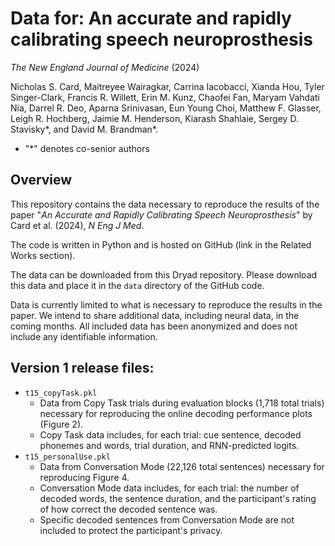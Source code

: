 # Data for: An accurate and rapidly calibrating speech neuroprosthesis

*The New England Journal of Medicine* (2024)

Nicholas S. Card, Maitreyee Wairagkar, Carrina Iacobacci, Xianda Hou, Tyler Singer-Clark, Francis R. Willett, Erin M. Kunz, Chaofei Fan, Maryam Vahdati Nia, Darrel R. Deo, Aparna Srinivasan, Eun Young Choi, Matthew F. Glasser, Leigh R. Hochberg, Jaimie M. Henderson, Kiarash Shahlaie, Sergey D. Stavisky*, and David M. Brandman*.

* "*" denotes co-senior authors

## Overview

This repository contains the data necessary to reproduce the results of the paper "*An Accurate and Rapidly Calibrating Speech Neuroprosthesis*" by Card et al. (2024), *N Eng J Med*.

The code is written in Python and is hosted on GitHub (link in the Related Works section).

The data can be downloaded from this Dryad repository. Please download this data and place it in the `data` directory of the GitHub code.

Data is currently limited to what is necessary to reproduce the results in the paper. We intend to share additional data, including neural data, in the coming months. All included data has been anonymized and does not include any identifiable information.

## Version 1 release files:

* `t15_copyTask.pkl`
  * Data from Copy Task trials during evaluation blocks (1,718 total trials) necessary for reproducing the online decoding performance plots (Figure 2).
  * Copy Task data includes, for each trial: cue sentence, decoded phonemes and words, trial duration, and RNN-predicted logits.
* `t15_personalUse.pkl`
  * Data from Conversation Mode (22,126 total sentences) necessary for reproducing Figure 4.
  * Conversation Mode data includes, for each trial: the number of decoded words, the sentence duration, and the participant's rating of how correct the decoded sentence was.
  * Specific decoded sentences from Conversation Mode are not included to protect the participant's privacy.